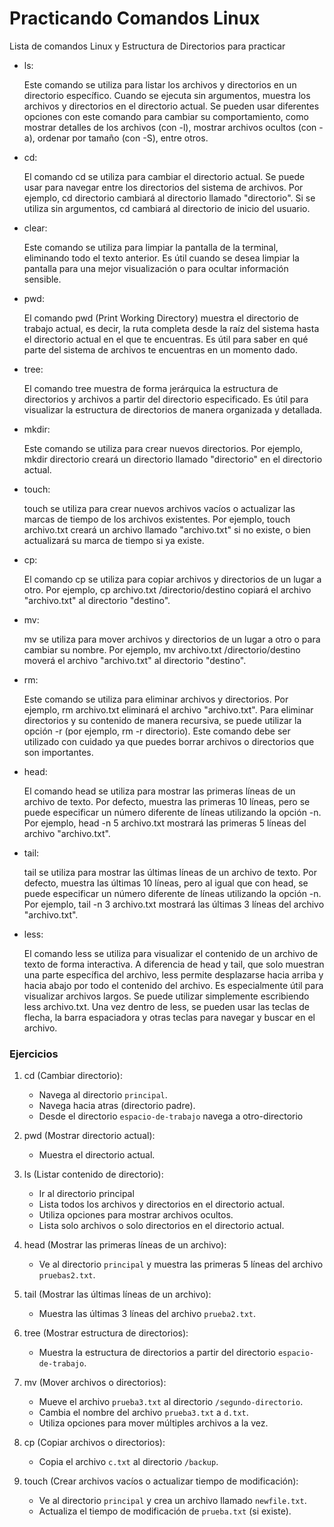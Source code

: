 # Practicando Comandos Linux

Lista de comandos Linux y Estructura de Directorios para practicar

- ls:

    Este comando se utiliza para listar los archivos y directorios en un directorio específico. Cuando se ejecuta sin argumentos, muestra los archivos y directorios en el directorio actual. Se pueden usar diferentes opciones con este comando para cambiar su comportamiento, como mostrar detalles de los archivos (con -l), mostrar archivos ocultos (con -a), ordenar por tamaño (con -S), entre otros.

- cd:

    El comando cd se utiliza para cambiar el directorio actual. Se puede usar para navegar entre los directorios del sistema de archivos. Por ejemplo, cd directorio cambiará al directorio llamado "directorio". Si se utiliza sin argumentos, cd cambiará al directorio de inicio del usuario.

- clear:

    Este comando se utiliza para limpiar la pantalla de la terminal, eliminando todo el texto anterior. Es útil cuando se desea limpiar la pantalla para una mejor visualización o para ocultar información sensible.

- pwd:

   El comando pwd (Print Working Directory) muestra el directorio de trabajo actual, es decir, la ruta completa desde la raíz del sistema hasta el directorio actual en el que te encuentras. Es útil para saber en qué parte del sistema de archivos te encuentras en un momento dado.

- tree:

    El comando tree muestra de forma jerárquica la estructura de directorios y archivos a partir del directorio especificado. Es útil para visualizar la estructura de directorios de manera organizada y detallada.

- mkdir:

    Este comando se utiliza para crear nuevos directorios. Por ejemplo, mkdir directorio creará un directorio llamado "directorio" en el directorio actual.

- touch:

    touch se utiliza para crear nuevos archivos vacíos o actualizar las marcas de tiempo de los archivos existentes. Por ejemplo, touch archivo.txt creará un archivo llamado "archivo.txt" si no existe, o bien actualizará su marca de tiempo si ya existe.

- cp:

   El comando cp se utiliza para copiar archivos y directorios de un lugar a otro. Por ejemplo, cp archivo.txt /directorio/destino copiará el archivo "archivo.txt" al directorio "destino".

- mv:

   mv se utiliza para mover archivos y directorios de un lugar a otro o para cambiar su nombre. Por ejemplo, mv archivo.txt /directorio/destino moverá el archivo "archivo.txt" al directorio "destino".

- rm:

   Este comando se utiliza para eliminar archivos y directorios. Por ejemplo, rm archivo.txt eliminará el archivo "archivo.txt". Para eliminar directorios y su contenido de manera recursiva, se puede utilizar la opción -r (por ejemplo, rm -r directorio). Este comando debe ser utilizado con cuidado ya que puedes borrar archivos o directorios que son importantes.

- head:

   El comando head se utiliza para mostrar las primeras líneas de un archivo de texto. Por defecto, muestra las primeras 10 líneas, pero se puede especificar un número diferente de líneas utilizando la opción -n. Por ejemplo, head -n 5 archivo.txt mostrará las primeras 5 líneas del archivo "archivo.txt".

- tail:

   tail se utiliza para mostrar las últimas líneas de un archivo de texto. Por defecto, muestra las últimas 10 líneas, pero al igual que con head, se puede especificar un número diferente de líneas utilizando la opción -n. Por ejemplo, tail -n 3 archivo.txt mostrará las últimas 3 líneas del archivo "archivo.txt".

- less:

   El comando less se utiliza para visualizar el contenido de un archivo de texto de forma interactiva. A diferencia de head y tail, que solo muestran una parte específica del archivo, less permite desplazarse hacia arriba y hacia abajo por todo el contenido del archivo. Es especialmente útil para visualizar archivos largos. Se puede utilizar simplemente escribiendo less archivo.txt. Una vez dentro de less, se pueden usar las teclas de flecha, la barra espaciadora y otras teclas para navegar y buscar en el archivo.

### Ejercicios

1.  cd (Cambiar directorio):

    -   Navega al directorio `principal`.
    -   Navega hacia atras (directorio padre).
    -   Desde el directorio `espacio-de-trabajo` navega a otro-directorio
2.  pwd (Mostrar directorio actual):

    -   Muestra el directorio actual.
3.  ls (Listar contenido de directorio):
    -   Ir al directorio principal
    -   Lista todos los archivos y directorios en el directorio actual.
    -   Utiliza opciones para mostrar archivos ocultos.
    -   Lista solo archivos o solo directorios en el directorio actual.
4.  head (Mostrar las primeras líneas de un archivo):

    -   Ve al directorio `principal` y muestra las primeras 5 líneas del archivo `pruebas2.txt`.
5.  tail (Mostrar las últimas líneas de un archivo):
    -   Muestra las últimas 3 líneas del archivo `prueba2.txt`.

6.  tree (Mostrar estructura de directorios):

    -   Muestra la estructura de directorios a partir del directorio `espacio-de-trabajo`.
7.  mv (Mover archivos o directorios):

    -   Mueve el archivo `prueba3.txt` al directorio `/segundo-directorio`.
    -   Cambia el nombre del archivo `prueba3.txt` a `d.txt`.
    -   Utiliza opciones para mover múltiples archivos a la vez.
8.  cp (Copiar archivos o directorios):

    -   Copia el archivo `c.txt` al directorio `/backup`.
9.  touch (Crear archivos vacíos o actualizar tiempo de modificación):

    -  Ve al directorio `principal` y crea un archivo llamado `newfile.txt`.
    -  Actualiza el tiempo de modificación de `prueba.txt` (si existe).
